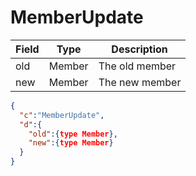 # MemberUpdate

| Field | Type | Description |
| --- | --- | --- |
| old | Member | The old member |
| new | Member | The new member |

```json
{
  "c":"MemberUpdate",
  "d":{
    "old":{type Member},
    "new":{type Member}
  }
}
```